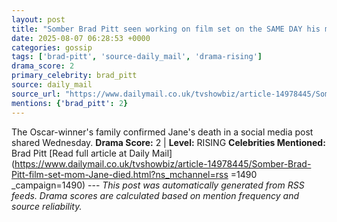 ```yaml
---
layout: post
title: "Somber Brad Pitt seen working on film set on the SAME DAY his mother Jane Etta died at age 84"
date: 2025-08-07 06:28:53 +0000
categories: gossip
tags: ['brad-pitt', 'source-daily_mail', 'drama-rising']
drama_score: 2
primary_celebrity: brad_pitt
source: daily_mail
source_url: "https://www.dailymail.co.uk/tvshowbiz/article-14978445/Somber-Brad-Pitt-film-set-mom-Jane-died.html?ns_mchannel=rss&1490&campaign=1490"
mentions: {'brad_pitt': 2}
---
```


The Oscar-winner's family confirmed Jane's death in a social media post shared Wednesday. **Drama Score:** 2 | **Level:** RISING **Celebrities Mentioned:** Brad Pitt [Read full article at Daily Mail](https://www.dailymail.co.uk/tvshowbiz/article-14978445/Somber-Brad-Pitt-film-set-mom-Jane-died.html?ns_mchannel=rss =1490 _campaign=1490) --- *This post was automatically generated from RSS feeds. Drama scores are calculated based on mention frequency and source reliability.*